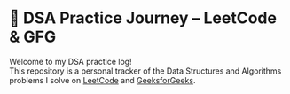 # 🚀 DSA Practice Journey – LeetCode & GFG

Welcome to my DSA practice log!  
This repository is a personal tracker of the Data Structures and Algorithms problems I solve on [LeetCode](https://leetcode.com/) and [GeeksforGeeks](https://www.geeksforgeeks.org/).
